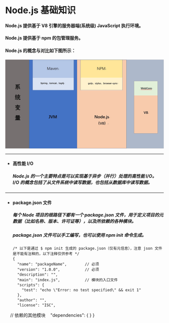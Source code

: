 # Node.js 基础知识
#### Node.js 提供基于 V8 引擎的服务器端(系统级) JavaScript 执行环境。
#### Node.js 提供基于 npm 的包管理服务。
#### Node.js 的概念与对比如下图所示：


![Node.js概念图](https://github.com/StRothschild/Front-End/blob/master/Node.js/resouces/Node.js%20%E2%80%94%20%E6%A6%82%E5%BF%B5.jpg?raw=true)




---
- #### 高性能 I/O
  ##### Node.js 的一个主要特点是可以实现基于异步（并行）处理的高性能 I/O。 I/O 的概念包括了从文件系统中读写数据，也包括从数据库中读写数据。




---
- #### package.json 文件
  ##### 每个 Node 项目的根路径下都有一个 package.json 文件，用于定义项目的元数据（比如名称、版本、许可证等），以及所依赖的各种模块。

  ##### package.json 文件可以手工编写，也可以使用 npm init 命令生成。

  ```
  /* 以下是通过 $ npm init 生成的 package.json（仅有元信息），注意 json 文件是不能有注释的，以下注释仅供参考 */
  {
    "name": "packageName",        // 必须          
    "version": "1.0.0",           // 必须   
    "description": "",
    "main": "index.js",           // 模块的入口文件
    "scripts": {
      "test": "echo \"Error: no test specified\" && exit 1"
    },
    "author": "",
    "license": "ISC",
    
    // 依赖的其他模块
    "dependencies": {
    }
  }
  ```
